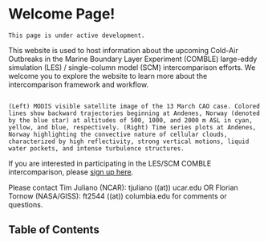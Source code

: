 Welcome Page!
===================================

```{note}
This page is under active development.
```

This website is used to host information about the upcoming Cold-Air Outbreaks in the Marine Boundary Layer Experiment (COMBLE) large-eddy simulation (LES) / single-column model (SCM) intercomparison efforts. We welcome you to explore the website to learn more about the intercomparison framework and workflow.

```{figure} 13march_case_overview.png

(Left) MODIS visible satellite image of the 13 March CAO case. Colored lines show backward trajectories beginning at Andenes, Norway (denoted by the blue star) at altitudes of 500, 1000, and 2000 m ASL in cyan, yellow, and blue, respectively. (Right) Time series plots at Andenes, Norway highlighting the convective nature of cellular clouds, characterized by high reflectivity, strong vertical motions, liquid water pockets, and intense turbulence structures. 
```

If you are interested in participating in the LES/SCM COMBLE intercomparison, please [sign up here](https://docs.google.com/spreadsheets/d/1h0BDDCCJTfIsdvHHNFyA17bpsNAL7405GG69IkC8qJs/edit?usp=sharing).

Please contact Tim Juliano (NCAR): tjuliano ((at)) ucar.edu OR Florian Tornow (NASA/GISS): ft2544 ((at)) columbia.edu for comments or questions.

## Table of Contents

```{tableofcontents}
```
  
